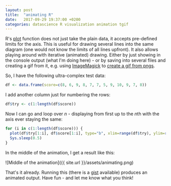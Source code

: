 ```yaml
---
layout: post
title:  "animating R"
date:   2017-09-29 19:37:00 +0200
categories: datascience R visualization animation tgif
---
```


R's [plot] function does not just take the plain data, it accepts pre-defined limits for the axis. This is useful for drawing several lines into the same diagram (one would not know the limits of all lines upfront). It also allows playing around with iterative (animated) drawing. Either by just showing in the console output (what I'm doing here) - or by saving into several files and creating a gif from it, e.g. using [ImageMagick] to [create a gif from pngs](http://www.imagemagick.org/discourse-server/viewtopic.php?t=29830).

So, I have the following ultra-complex test data: 

```R
df <- data.frame(score=c(8, 6, 9, 8, 7, 7, 5, 9, 10, 9, 7, 8))
```

I add another column just for numbering the rows: 

```R
df$try <- c(1:length(df$score))
```

Now I can go and loop over *n* - displaying from first up to the *n*th with the axis ever staying the same: 

```R
for (i in c(1:length(df$score))) {
  plot(df$try[1:i], df$score[1:i], type="b", xlim=range(df$try), ylim=range(df$score))
  Sys.sleep(0.5)
}
```

In the middle of the animation, I get a result like this: 

![Middle of the animation]({{ site.url }}/assets/animating.png)

That's it already. Running this (there is a [gist](https://gist.github.com/sebastianrothbucher/7420eeb6703b85093066e63440c7363c) available) produces an animated output. Have fun - and let me know what you think!

[plot]: https://stat.ethz.ch/R-manual/R-devel/library/graphics/html/plot.html
[ImageMagick]: http://www.imagemagick.org/
